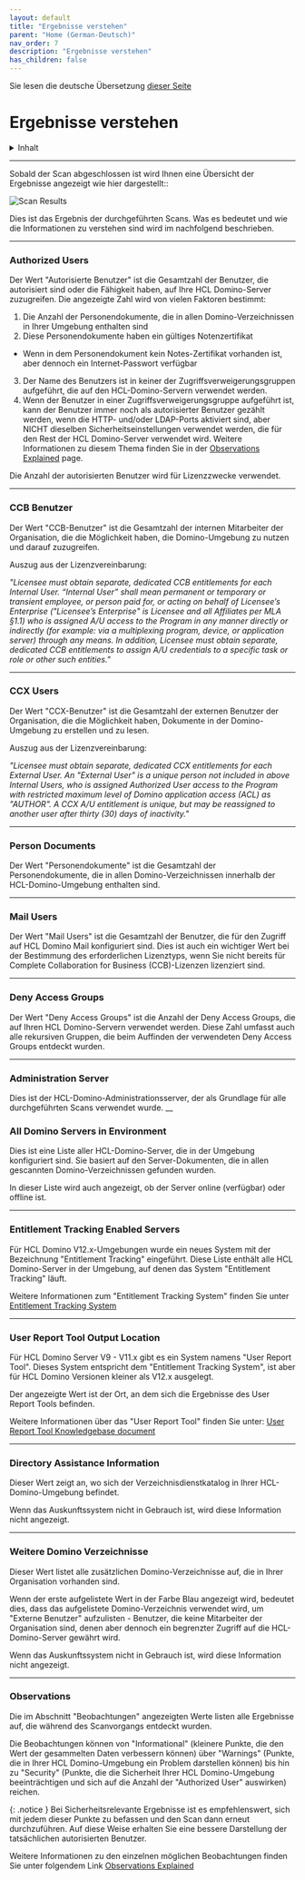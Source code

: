 ```yaml
---
layout: default
title: "Ergebnisse verstehen"
parent: "Home (German-Deutsch)"
nav_order: 7
description: "Ergebnisse verstehen"
has_children: false
---
```


Sie lesen die deutsche Übersetzung [dieser Seite](../results.md)

<h1>Ergebnisse verstehen</h1>

<details close markdown="block">
  <summary>
    Inhalt
  </summary>
  {: .text-delta }
1. TOC
{:toc}
</details>

___
Sobald der Scan abgeschlossen ist wird Ihnen eine Übersicht der Ergebnisse angezeigt wie hier dargestellt::

![Scan Results](assets/images/png/14-scan-results.png)

Dies ist das Ergebnis der durchgeführten Scans. Was es bedeutet und wie die Informationen zu verstehen sind wird im nachfolgend beschrieben.

____
### Authorized Users
Der Wert "Autorisierte Benutzer" ist die Gesamtzahl der Benutzer, die autorisiert sind oder die Fähigkeit haben, auf Ihre HCL Domino-Server zuzugreifen. Die angezeigte Zahl wird von vielen Faktoren bestimmt:

1. Die Anzahl der Personendokumente, die in allen Domino-Verzeichnissen in Ihrer Umgebung enthalten sind
2. Diese Personendokumente haben ein gültiges Notenzertifikat
  - Wenn in dem Personendokument kein Notes-Zertifikat vorhanden ist, aber dennoch ein Internet-Passwort verfügbar
3. Der Name des Benutzers ist in keiner der Zugriffsverweigerungsgruppen aufgeführt, die auf den HCL-Domino-Servern verwendet werden.
4. Wenn der Benutzer in einer Zugriffsverweigerungsgruppe aufgeführt ist, kann der Benutzer immer noch als autorisierter Benutzer gezählt werden, wenn die HTTP- und/oder LDAP-Ports aktiviert sind, aber NICHT dieselben Sicherheitseinstellungen verwendet werden, die für den Rest der HCL Domino-Server verwendet wird. Weitere Informationen zu diesem Thema finden Sie in der [Observations Explained](../observations.md) page.

Die Anzahl der autorisierten Benutzer wird für Lizenzzwecke verwendet.

___
### CCB Benutzer
Der Wert "CCB-Benutzer" ist die Gesamtzahl der internen Mitarbeiter der Organisation, die die Möglichkeit haben, die Domino-Umgebung zu nutzen und darauf zuzugreifen.

Auszug aus der Lizenzvereinbarung:

*"Licensee must obtain separate, dedicated CCB entitlements for each Internal User. “Internal User” shall mean permanent or temporary or transient employee, or person paid for, or acting on behalf of Licensee’s Enterprise ("Licensee’s Enterprise" is Licensee and all Affiliates per
MLA §1.1) who is assigned A/U access to the Program in any manner directly or indirectly (for example: via a multiplexing program, device, or application server) through any means.
In addition, Licensee must obtain separate, dedicated CCB entitlements to assign A/U credentials to a specific task or role or other such entities."*

___
### CCX Users
Der Wert "CCX-Benutzer" ist die Gesamtzahl der externen Benutzer der Organisation, die die Möglichkeit haben, Dokumente in der Domino-Umgebung zu erstellen und zu lesen.

Auszug aus der Lizenzvereinbarung:

*"Licensee must obtain separate, dedicated CCX entitlements for
each External User. An "External User" is a unique person not included in above Internal Users, who is assigned Authorized User access to the Program with restricted maximum level of Domino application access (ACL) as "AUTHOR". A CCX A/U entitlement is unique, but may be reassigned to another user after thirty (30) days of inactivity."*

___
### Person Documents
Der Wert "Personendokumente" ist die Gesamtzahl der Personendokumente, die in allen Domino-Verzeichnissen innerhalb der HCL-Domino-Umgebung enthalten sind.
___
### Mail Users
Der Wert "Mail Users" ist die Gesamtzahl der Benutzer, die für den Zugriff auf HCL Domino Mail konfiguriert sind. Dies ist auch ein wichtiger Wert bei der Bestimmung des erforderlichen Lizenztyps, wenn Sie nicht bereits für Complete Collaboration for Business (CCB)-Lizenzen lizenziert sind.
___
### Deny Access Groups
Der Wert "Deny Access Groups" ist die Anzahl der Deny Access Groups, die auf Ihren HCL Domino-Servern verwendet werden. Diese Zahl umfasst auch alle rekursiven Gruppen, die beim Auffinden der verwendeten Deny Access Groups entdeckt wurden.
___
### Administration Server
Dies ist der HCL-Domino-Administrationsserver, der als Grundlage für alle durchgeführten Scans verwendet wurde.
__
### All Domino Servers in Environment
Dies ist eine Liste aller HCL-Domino-Server, die in der Umgebung konfiguriert sind. Sie basiert auf den Server-Dokumenten, die in allen gescannten Domino-Verzeichnissen gefunden wurden.

In dieser Liste wird auch angezeigt, ob der Server online (verfügbar) oder offline ist.
___
### Entitlement Tracking Enabled Servers
Für HCL Domino V12.x-Umgebungen wurde ein neues System mit der Bezeichnung "Entitlement Tracking" eingeführt. Diese Liste enthält alle HCL Domino-Server in der Umgebung, auf denen das System "Entitlement Tracking" läuft.

Weitere Informationen zum "Entitlement Tracking System" finden Sie unter [Entitlement Tracking System](https://help.hcltechsw.com/domino/12.0.0/admin/admn_entitlementtracking.html)

___
### User Report Tool Output Location
Für HCL Domino Server V9 - V11.x gibt es ein System namens "User Report Tool". Dieses System entspricht dem "Entitlement Tracking System", ist aber für HCL Domino Versionen kleiner als V12.x ausgelegt.

Der angezeigte Wert ist der Ort, an dem sich die Ergebnisse des User Report Tools befinden.

Weitere Informationen über das "User Report Tool" finden Sie unter: [User Report Tool Knowledgebase document](https://support.hcltechsw.com/csm?id=kb_article&sysparm_article=KB0095328)

___
### Directory Assistance Information
Dieser Wert zeigt an, wo sich der Verzeichnisdienstkatalog in Ihrer HCL-Domino-Umgebung befindet.

Wenn das Auskunftssystem nicht in Gebrauch ist, wird diese Information nicht angezeigt.

___
### Weitere Domino Verzeichnisse
Dieser Wert listet alle zusätzlichen Domino-Verzeichnisse auf, die in Ihrer Organisation vorhanden sind.

Wenn der erste aufgelistete Wert in der Farbe Blau angezeigt wird, bedeutet dies, dass das aufgelistete Domino-Verzeichnis verwendet wird, um "Externe Benutzer" aufzulisten - Benutzer, die keine Mitarbeiter der Organisation sind, denen aber dennoch ein begrenzter Zugriff auf die HCL-Domino-Server gewährt wird.

Wenn das Auskunftssystem nicht in Gebrauch ist, wird diese Information nicht angezeigt.

___
### Observations
Die im Abschnitt "Beobachtungen" angezeigten Werte listen alle Ergebnisse auf, die während des Scanvorgangs entdeckt wurden.

Die Beobachtungen können von "Informational" (kleinere Punkte, die den Wert der gesammelten Daten verbessern können) über "Warnings" (Punkte, die in Ihrer HCL Domino-Umgebung ein Problem darstellen können) bis hin zu "Security" (Punkte, die die Sicherheit Ihrer HCL Domino-Umgebung beeinträchtigen und sich auf die Anzahl der "Authorized User" auswirken) reichen.

{: .notice } 
Bei Sicherheitsrelevante Ergebnisse ist es empfehlenswert, sich mit jedem dieser Punkte zu befassen und den Scan dann erneut durchzuführen. Auf diese Weise erhalten Sie eine bessere Darstellung der tatsächlichen autorisierten Benutzer.

Weitere Informationen zu den einzelnen möglichen Beobachtungen finden Sie unter folgendem Link [Observations Explained](observations.md)